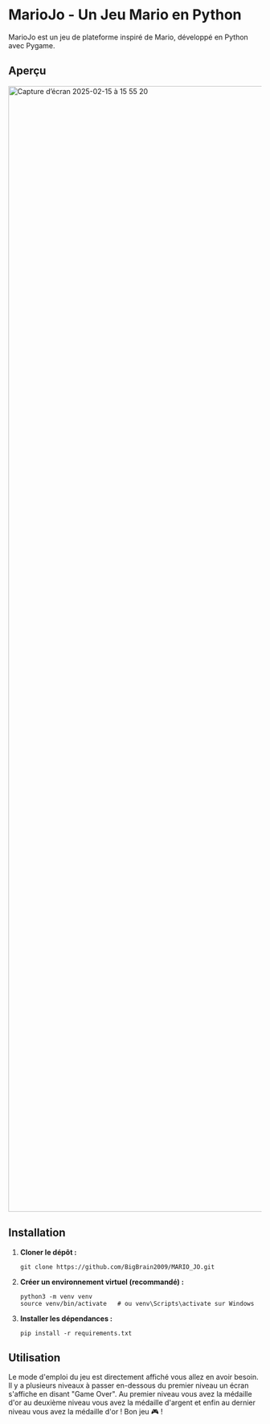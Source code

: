 # MarioJo - Un Jeu Mario en Python

MarioJo est un jeu de plateforme inspiré de Mario, développé en Python avec Pygame.

## Aperçu




<img width="2240" alt="Capture d’écran 2025-02-15 à 15 55 20" src="https://github.com/user-attachments/assets/eebbfefd-a4d6-4423-adb2-e52991aa2bc6" />




## Installation

1.  **Cloner le dépôt :**
    ```
    git clone https://github.com/BigBrain2009/MARIO_JO.git
    
    ```

2.  **Créer un environnement virtuel (recommandé) :**
    ```
    python3 -m venv venv
    source venv/bin/activate   # ou venv\Scripts\activate sur Windows
    ```

3.  **Installer les dépendances :**
    ```
    pip install -r requirements.txt
    ```

## Utilisation

Le mode d'emploi du jeu est directement affiché vous allez en avoir besoin.
Il y a plusieurs niveaux à passer en-dessous du premier niveau un écran s'affiche en disant "Game Over".
Au premier niveau vous avez la médaille d'or au deuxième niveau vous avez la médaille d'argent et enfin au dernier niveau vous avez la médaille d'or !
Bon jeu 🎮 !


